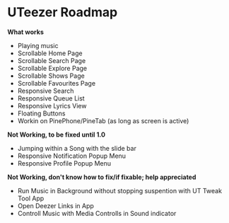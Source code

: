 # UTeezer Roadmap
**What works**
- Playing music
- Scrollable Home Page
- Scrollable Search Page
- Scrollable Explore Page
- Scrollable Shows Page
- Scrollable Favourites Page
- Responsive Search
- Responsive Queue List
- Responsive Lyrics View
- Floating Buttons
- Workin on PinePhone/PineTab (as long as screen is active)

**Not Working, to be fixed until 1.0**
- Jumping within a Song with the slide bar
- Responsive Notification Popup Menu
- Responsive Profile Popup Menu

**Not Working, don't know how to fix/if fixable; help appreciated**
- Run Music in Background without stopping suspention with UT Tweak Tool App
- Open Deezer Links in App
- Controll Music with Media Controlls in Sound indicator 
